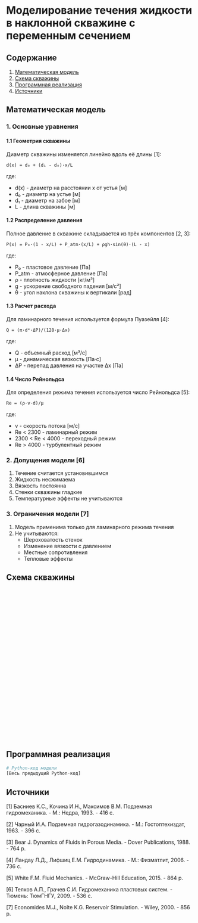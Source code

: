 # Моделирование течения жидкости в наклонной скважине с переменным сечением

## Содержание
1. [Математическая модель](#математическая-модель)
2. [Схема скважины](#схема-скважины)
3. [Программная реализация](#программная-реализация)
4. [Источники](#источники)

## Математическая модель

### 1. Основные уравнения

#### 1.1 Геометрия скважины
Диаметр скважины изменяется линейно вдоль её длины [1]:

```
d(x) = d₀ + (d₁ - d₀)·x/L
```
где:
- d(x) - диаметр на расстоянии x от устья [м]
- d₀ - диаметр на устье [м]
- d₁ - диаметр на забое [м]
- L - длина скважины [м]

#### 1.2 Распределение давления
Полное давление в скважине складывается из трёх компонентов [2, 3]:
```
P(x) = P₀·(1 - x/L) + P_atm·(x/L) + ρgh·sin(θ)·(L - x)
```
где:
- P₀ - пластовое давление [Па]
- P_atm - атмосферное давление [Па]
- ρ - плотность жидкости [кг/м³]
- g - ускорение свободного падения [м/с²]
- θ - угол наклона скважины к вертикали [рад]

#### 1.3 Расчет расхода
Для ламинарного течения используется формула Пуазейля [4]:
```
Q = (π·d⁴·ΔP)/(128·μ·Δx)
```
где:
- Q - объемный расход [м³/с]
- μ - динамическая вязкость [Па·с]
- ΔP - перепад давления на участке Δx [Па]

#### 1.4 Число Рейнольдса
Для определения режима течения используется число Рейнольдса [5]:
```
Re = (ρ·v·d)/μ
```
где:
- v - скорость потока [м/с]
- Re < 2300 - ламинарный режим
- 2300 < Re < 4000 - переходный режим
- Re > 4000 - турбулентный режим

### 2. Допущения модели [6]

1. Течение считается установившимся
2. Жидкость несжимаема
3. Вязкость постоянна
4. Стенки скважины гладкие
5. Температурные эффекты не учитываются

### 3. Ограничения модели [7]

1. Модель применима только для ламинарного режима течения
2. Не учитываются:
   - Шероховатость стенок
   - Изменение вязкости с давлением
   - Местные сопротивления
   - Тепловые эффекты

## Схема скважины

<svg xmlns="http://www.w3.org/2000/svg" viewBox="0 0 1000 800">
  <!-- SVG-код схемы -->
  [Предыдущий SVG-код схемы]
</svg>

## Программная реализация

```python
# Python-код модели
[Весь предыдущий Python-код]
```

## Источники

[1] Басниев К.С., Кочина И.Н., Максимов В.М. Подземная гидромеханика. - М.: Недра, 1993. - 416 с.

[2] Чарный И.А. Подземная гидрогазодинамика. - М.: Гостоптехиздат, 1963. - 396 с.

[3] Bear J. Dynamics of Fluids in Porous Media. - Dover Publications, 1988. - 764 p.

[4] Ландау Л.Д., Лифшиц Е.М. Гидродинамика. - М.: Физматлит, 2006. - 736 с.

[5] White F.M. Fluid Mechanics. - McGraw-Hill Education, 2015. - 864 p.

[6] Телков А.П., Грачев С.И. Гидромеханика пластовых систем. - Тюмень: ТюмГНГУ, 2009. - 536 с.

[7] Economides M.J., Nolte K.G. Reservoir Stimulation. - Wiley, 2000. - 856 p.
